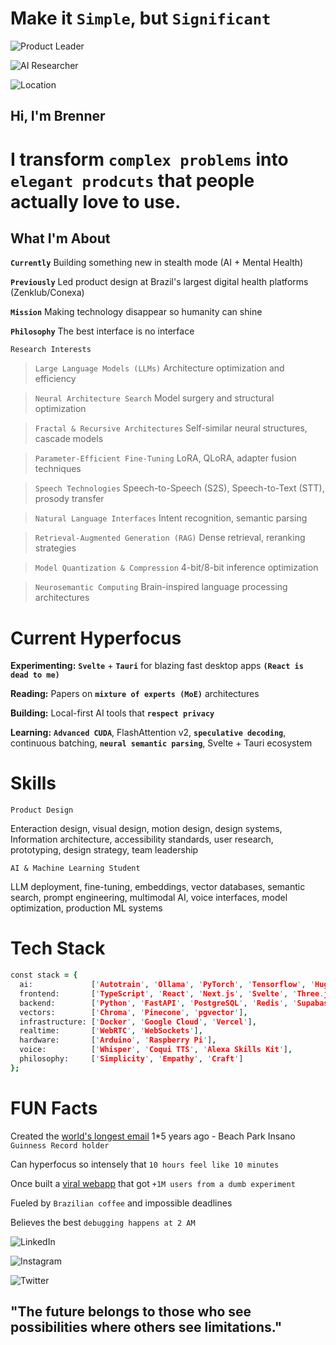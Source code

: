 # Make it `Simple`, but `Significant`

![Product Leader](https://img.shields.io/badge/%F0%9F%9A%80-Product%20Leader%20%7C%2022%2B%20years-grey.svg)

![AI Researcher](https://img.shields.io/badge/%F0%9F%A7%A0-AI%20Researcher%20%7C%20Neurosemantic-grey.svg)

![Location](https://img.shields.io/badge/%F0%9F%93%8D-S%C3%A3o%20Paulo%2C%20Brazil-grey.svg)

## Hi, I'm Brenner

# I transform `complex problems` into `elegant prodcuts` that people actually love to use.

## What I'm About

**`Currently`** Building something new in stealth mode (AI + Mental Health)

**`Previously`** Led product design at Brazil's largest digital health platforms (Zenklub/Conexa)

**`Mission`** Making technology disappear so humanity can shine

**`Philosophy`** The best interface is no interface

```
Research Interests
```

> `Large Language Models (LLMs)` Architecture optimization and efficiency

> `Neural Architecture Search` Model surgery and structural optimization

> `Fractal & Recursive Architectures` Self-similar neural structures, cascade models

> `Parameter-Efficient Fine-Tuning` LoRA, QLoRA, adapter fusion techniques

> `Speech Technologies` Speech-to-Speech (S2S), Speech-to-Text (STT), prosody transfer

> `Natural Language Interfaces` Intent recognition, semantic parsing

> `Retrieval-Augmented Generation (RAG)` Dense retrieval, reranking strategies

> `Model Quantization & Compression` 4-bit/8-bit inference optimization

> `Neurosemantic Computing` Brain-inspired language processing architectures

# Current Hyperfocus

**Experimenting:** **`Svelte`** + **`Tauri`** for blazing fast desktop apps **`(React is dead to me)`**

**Reading:** Papers on **`mixture of experts (MoE)`** architectures

**Building:** Local-first AI tools that **`respect privacy`**

**Learning:** **`Advanced CUDA`**, FlashAttention v2, **`speculative decoding`**, continuous batching, **`neural semantic parsing`**, Svelte + Tauri ecosystem

# Skills
```
Product Design
```

Enteraction design, visual design, motion design, design systems, Information architecture, accessibility standards, user research, prototyping, design strategy, team leadership
```
AI & Machine Learning Student
```

LLM deployment, fine-tuning, embeddings, vector databases, semantic search, prompt engineering, multimodal AI, voice interfaces, model optimization, production ML systems

# Tech Stack

```prolog
const stack = {
  ai:             ['Autotrain', 'Ollama', 'PyTorch', 'Tensorflow', 'HuggingFace', 'LangChain', 'LM Studio'],
  frontend:       ['TypeScript', 'React', 'Next.js', 'Svelte', 'Three.js', 'Tailwind', 'WebGL','GLSL'],
  backend:        ['Python', 'FastAPI', 'PostgreSQL', 'Redis', 'Supabase'],
  vectors:        ['Chroma', 'Pinecone', 'pgvector'],
  infrastructure: ['Docker', 'Google Cloud', 'Vercel'],
  realtime:       ['WebRTC', 'WebSockets'],
  hardware:       ['Arduino', 'Raspberry Pi'],
  voice:          ['Whisper', 'Coqui TTS', 'Alexa Skills Kit'],
  philosophy:     ['Simplicity', 'Empathy', 'Craft']
};
```

# FUN Facts

Created the [world's longest email](https://www.meioemensagem.com.br/comunicacao/acao-do-beach-park-propoe-emocao-real) 1*5 years ago - Beach Park Insano `Guinness Record holder`

Can hyperfocus so intensely that `10 hours feel like 10 minutes`

Once built a [viral webapp](https://www.awwwards.com/sites/facemother) that got `+1M users from a dumb experiment`

Fueled by `Brazilian coffee` and impossible deadlines

Believes the best `debugging happens at 2 AM`

![LinkedIn](https://img.shields.io/badge/LinkedIn-0077B5.svg)

![Instagram](https://img.shields.io/badge/Instagram-E4405F.svg)

![Twitter](https://img.shields.io/badge/Twitter-1DA1F2.svg)

## "The future belongs to those who see possibilities where others see limitations."

